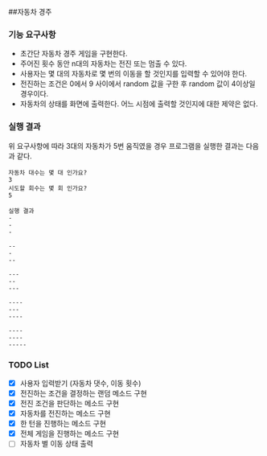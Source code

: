 ##자동차 경주
### 기능 요구사항
- 초간단 자동차 경주 게임을 구현한다.
- 주어진 횟수 동안 n대의 자동차는 전진 또는 멈출 수 있다.
- 사용자는 몇 대의 자동차로 몇 번의 이동을 할 것인지를 입력할 수 있어야 한다.
- 전진하는 조건은 0에서 9 사이에서 random 값을 구한 후 random 값이 4이상일 경우이다.
- 자동차의 상태를 화면에 출력한다. 어느 시점에 출력할 것인지에 대한 제약은 없다.

### 실행 결과
위 요구사항에 따라 3대의 자동차가 5번 움직였을 경우 프로그램을 실행한 결과는 다음과 같다.
```text
자동차 대수는 몇 대 인가요?
3
시도할 회수는 몇 회 인가요?
5

실행 결과
-
-
-

--
-
--

---
--
---

----
---
----

----
----
-----
```

### TODO List
- [x] 사용자 입력받기 (자동차 댓수, 이동 횟수)
- [x] 전진하는 조건을 결정하는 랜덤 메소드 구현
- [x] 전진 조건을 판단하는 메소드 구현
- [x] 자동차를 전진하는 메소드 구현
- [x] 한 턴을 진행하는 메소드 구현
- [x] 전체 게임을 진행하는 메소드 구현
- [ ] 자동차 별 이동 상태 출력 